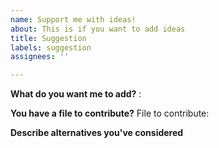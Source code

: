 ```yaml
---
name: Support me with ideas!
about: This is if you want to add ideas
title: Suggestion
labels: suggestion
assignees: ''

---
```


**What do you want me to add?**
:

**You have a file to contribute?**
File to contribute: 

**Describe alternatives you've considered**
